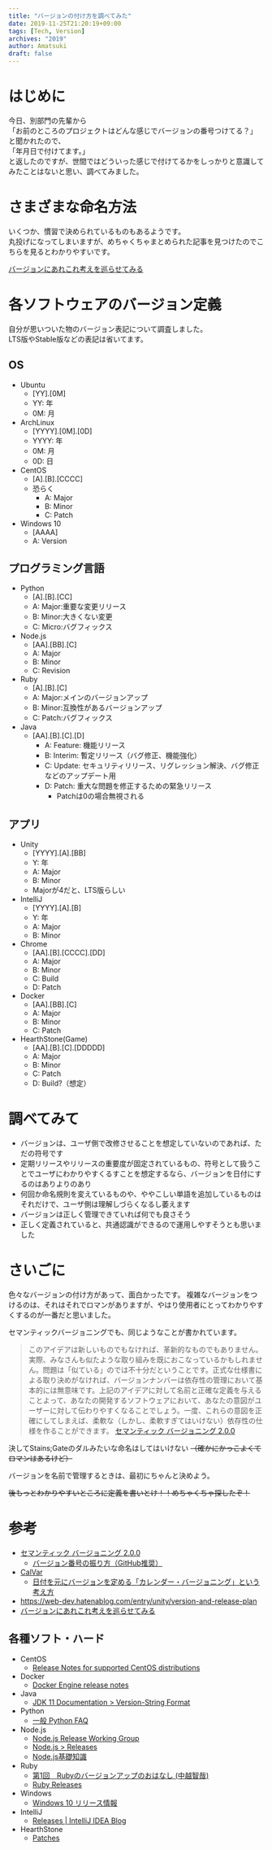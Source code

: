 ```yaml
---
title: "バージョンの付け方を調べてみた"
date: 2019-11-25T21:20:19+09:00
tags: [Tech, Version]
archives: "2019"
author: Amatsuki
draft: false
---
```

# はじめに
今日、別部門の先輩から  
「お前のところのプロジェクトはどんな感じでバージョンの番号つけてる？」  
と聞かれたので、  
「年月日で付けてます。」  
と返したのですが、世間ではどういった感じで付けてるかをしっかりと意識してみたことはないと思い、調べてみました。


# さまざまな命名方法
いくつか、慣習で決められているものもあるようです。  
丸投げになってしまいますが、めちゃくちゃまとめられた記事を見つけたのでこちらを見るとわかりやすいです。

[バージョンにあれこれ考えを巡らせてみる](https://qiita.com/t_nakayama0714/items/c312bc5edcce6c214856)

# 各ソフトウェアのバージョン定義
自分が思いついた物のバージョン表記について調査しました。  
LTS版やStable版などの表記は省いてます。

## OS
- Ubuntu
    - [YY].[0M]
    - YY: 年
    - 0M: 月
- ArchLinux
    - [YYYY].[0M].[0D]
    - YYYY: 年
    - 0M: 月
    - 0D: 日
- CentOS
    - [A].[B].[CCCC]
    - 恐らく
        - A: Major
        - B: Minor
        - C: Patch
- Windows 10
    - [AAAA]
    - A: Version

## プログラミング言語
- Python
    - [A].[B].[CC]
    - A: Major:重要な変更リリース
    - B: Minor:大きくない変更
    - C: Micro:バグフィックス
- Node.js
    - [AA].[BB].[C]
    - A: Major
    - B: Minor
    - C: Revision
- Ruby
    - [A].[B].[C]
    - A: Major:メインのバージョンアップ
    - B: Minor:互換性があるバージョンアップ
    - C: Patch:バグフィックス
- Java
    - [AA].[B].[C].[D]
        - A: Feature: 機能リリース
        - B: Interim: 暫定リリース（バグ修正、機能強化）
        - C: Update: セキュリティリリース、リグレッション解決、バグ修正などのアップデート用
        - D: Patch: 重大な問題を修正するための緊急リリース
            - Patchは0の場合無視される

## アプリ
- Unity
    - [YYYY].[A].[BB]
    - Y: 年
    - A: Major
    - B: Minor
    - Majorが4だと、LTS版らしい
- IntelliJ
    - [YYYY].[A].[B]
    - Y: 年
    - A: Major
    - B: Minor
- Chrome
    - [AA].[B].[CCCC].[DD]
    - A: Major
    - B: Minor
    - C: Build
    - D: Patch
- Docker
    - [AA].[BB].[C]
    - A: Major
    - B: Minor
    - C: Patch
- HearthStone(Game)
    - [AA].[B].[C].[DDDDD]
    - A: Major
    - B: Minor
    - C: Patch
    - D: Build?（想定）

# 調べてみて
- バージョンは、ユーザ側で改修させることを想定していないのであれば、ただの符号です
- 定期リリースやリリースの重要度が固定されているもの、符号として扱うことでユーザにわかりやすくるすことを想定するなら、バージョンを日付にするのはありよりのあり
- 何回か命名規則を変えているものや、ややこしい単語を追加しているものはそれだけで、ユーザ側は理解しづらくなるし萎えます
- バージョンは正しく管理できていれば何でも良さそう
- 正しく定義されていると、共通認識ができるので運用しやすそうとも思いました


# さいごに
色々なバージョンの付け方があって、面白かったです。
複雑なバージョンをつけるのは、それはそれでロマンがありますが、やはり使用者にとってわかりやすくするのが一番だと思いました。

セマンティックバージョニングでも、同じようなことが書かれています。

>このアイデアは新しいものでもなければ、革新的なものでもありません。実際、みなさんも似たような取り組みを既におこなっているかもしれません。問題は「似ている」のでは不十分だということです。正式な仕様書による取り決めがなければ、バージョンナンバーは依存性の管理において基本的には無意味です。上記のアイデアに対して名前と正確な定義を与えることよって、あなたの開発するソフトウェアにおいて、あなたの意図がユーザーに対して伝わりやすくなることでしょう。一度、これらの意図を正確にしてしまえば、柔軟な（しかし、柔軟すぎてはいけない）依存性の仕様を作ることができます。
>[セマンティック バージョニング 2.0.0](https://semver.org/lang/ja/)

決してStains;Gateのダルみたいな命名はしてはいけない ~~（確かにかっこよくてロマンはあるけど）~~

バージョンを名前で管理するときは、最初にちゃんと決めよう。

~~後もっとわかりやすいところに定義を書いとけ！！めちゃくちゃ探したぞ！~~

# 参考
- [セマンティック バージョニング 2.0.0](https://semver.org/lang/ja/)
    - [バージョン番号の振り方（GitHub推奨）](https://web-dev.hatenablog.com/entry/etc/semantic-versioning)
- [CalVar](https://calver.org/)
    - [日付を元にバージョンを定める「カレンダー・バージョニング」という考え方](https://gigazine.net/news/20180612-calendar-versioning/)
- https://web-dev.hatenablog.com/entry/unity/version-and-release-plan
- [バージョンにあれこれ考えを巡らせてみる](https://qiita.com/t_nakayama0714/items/c312bc5edcce6c214856)

## 各種ソフト・ハード
- CentOS
    - [Release Notes for supported CentOS distributions](https://wiki.centos.org/Manuals/ReleaseNotes)
- Docker
    - [Docker Engine release notes](https://www.docker.com/blog/docker-enterprise-edition/)
- Java
    - [JDK 11 Documentation > Version-String Format](https://docs.oracle.com/en/java/javase/11/install/version-string-format.html)
- Python
    - [一般 Python FAQ](https://docs.python.org/ja/3/faq/general.html#how-does-the-python-version-numbering-scheme-work)
- Node.js
    - [Node.js Release Working Group](https://github.com/nodejs/Release)
    - [Node.js > Releases](https://nodejs.org/en/about/releases/)
    - [Node.js基礎知識](https://qiita.com/kingston/items/0f4fb02af6ddcbb9e26d)
- Ruby
    - [第1回　Rubyのバージョンアップのおはなし (中越智哉)](https://www.school.ctc-g.co.jp/columns/nakagoshi/nakagoshi01.html)
    - [Ruby Releases](https://www.ruby-lang.org/en/downloads/releases/)
- Windows
    - [Windows 10 リリース情報](https://docs.microsoft.com/ja-jp/windows/release-information/)
- IntelliJ
    - [Releases | IntelliJ IDEA Blog](https://blog.jetbrains.com/idea/category/releases/)
- HearthStone
    - [Patches](https://hearthstone.gamepedia.com/Patches)